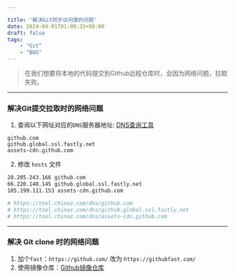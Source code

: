 ```yaml
---

title: '解决Git同步访问慢的问题'
date: 2024-04-01T01:09:33+08:00
draft: false
tags: 
    - "Git"
    - "BUG"
---
```


> 在我们想要将本地的代码提交到Github远程仓库时，会因为网络问题，拉取失败。

---

### 解决Git提交拉取时的网络问题

1. 查询以下网址对应的`DNS`服务器地址: [DNS查询工具](https://tool.chinaz.com/dns)
```shell
github.com
github.global.ssl.fastly.net
assets-cdn.github.com
```

2. 修改 `hosts` 文件
```bash
20.205.243.166 github.com
66.220.148.145 github.global.ssl.fastly.net
185.199.111.153 assets-cdn.github.com

# https://tool.chinaz.com/dns/github.com
# https://tool.chinaz.com/dns/github.global.ssl.fastly.net
# https://tool.chinaz.com/dns/assets-cdn.github.com
```

---

### 解决 Git clone 时的网络问题
1. 加个`fast`：`https://github.com/` 改为 `https://githubfast.com/`
2. 使用镜像仓库：[Github镜像仓库](https://www.sockstack.cn/github)


<br>